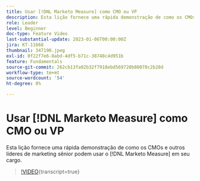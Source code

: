 ```yaml
---
title: Usar [!DNL Marketo Measure] como CMO ou VP
description: Esta lição fornece uma rápida demonstração de como os CMOs e outros líderes de marketing sênior podem usar o [!DNL Marketo Measure] em seu cargo.
role: Leader
level: Beginner
doc-type: Feature Video
last-substantial-update: 2023-01-06T00:00:00Z
jira: KT-11668
thumbnail: 347190.jpeg
exl-id: 0f22f7e6-8abd-4df5-b71c-38748c4d951b
feature: Fundamentals
source-git-commit: 262cb13fa02b32f7918ebd569720b80078c2b28d
workflow-type: tm+mt
source-wordcount: '54'
ht-degree: 0%

---
```


# Usar [!DNL Marketo Measure] como CMO ou VP

Esta lição fornece uma rápida demonstração de como os CMOs e outros líderes de marketing sênior podem usar o [!DNL Marketo Measure] em seu cargo.

>[!VIDEO](https://video.tv.adobe.com/v/347190/?learn=on){transcript=true}
